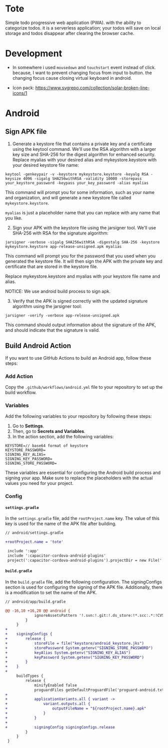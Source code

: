 # Tote

Simple todo progressive web application (PWA). with the ability to categorize todos. it is a serverless application; your todos will save on local storage and todos disappear after clearing the browser cache.

# Development

- In somewhere i used `mousedown` and `touchstart` event instead of click. because,
I want to prevent changing focus from input to button. the changing focus cause
closing virtual keyboard in android.

- Icon pack: https://www.svgrepo.com/collection/solar-broken-line-icons/1

# Android

## Sign APK file

1. Generate a keystore file that contains a private key and a certificate using the keytool command. We'll use the RSA algorithm with a larger key size and SHA-256 for the digest algorithm for enhanced security. Replace myalias with your desired alias and mykeystore.keystore with your desired keystore file name:

```
keytool -genkeypair -v -keystore mykeystore.keystore -keyalg RSA -keysize 4096 -sigalg SHA256withRSA -validity 10000 -storepass your_keystore_password -keypass your_key_password -alias myalias
```

This command will prompt you for some information, such as your name and organization, and will generate a new keystore file called `mykeystore.keystore`.

`myalias` is just a placeholder name that you can replace with any name that you like. 

2. Sign your APK with the keystore file using the jarsigner tool. We'll use SHA-256 with RSA for the signature algorithm:

```
jarsigner -verbose -sigalg SHA256withRSA -digestalg SHA-256 -keystore mykeystore.keystore app-release-unsigned.apk myalias
```

This command will prompt you for the password that you used when you generated the keystore file. It will then sign the APK with the private key and certificate that are stored in the keystore file.

Replace mykeystore.keystore and myalias with your keystore file name and alias.

NOTICE: We use android build process to sign apk.

3. Verify that the APK is signed correctly with the updated signature algorithm using the jarsigner tool:

```
jarsigner -verify -verbose app-release-unsigned.apk
```

This command should output information about the signature of the APK, and should indicate that the signature is valid.

## Build Android Action

If you want to use GitHub Actions to build an Android app, follow these steps:

### Add Action

Copy the `.github/workflows/android.yml` file to your repository to set up the build workflow.

### Variables

Add the following variables to your repository by following these steps:

1. Go to **Settings**.
2. Then, go to **Secrets and Variables**.
3. In the action section, add the following variables:


```
KEYSTORE=// base64 format of keystore
KEYSTORE_PASSWORD=
SIGNING_KEY_ALIAS=
SIGNING_KEY_PASSWORD=
SIGNING_STORE_PASSWORD=
```

These variables are essential for configuring the Android build process and signing your app. Make sure to replace the placeholders with the actual values you need for your project.

### Config

#### `settings.gradle`

In the `settings.gradle` file, add the `rootProject.name` key. The value of this key is used for the name of the APK file after building.

```diff
// android/settings.gradle

+rootProject.name = 'tote'

 include ':app'
 include ':capacitor-cordova-android-plugins'
 project(':capacitor-cordova-android-plugins').projectDir = new File('./capacitor-cordova-android-plugins/')
```

#### `build.gradle`

In the `build.gradle` file, add the following configuration. The signingConfigs section is used for configuring the signing of the APK file. Additionally, there is a modification to set the name of the APK.

```diff
// android/app/build.gradle

@@ -16,10 +16,28 @@ android {
             ignoreAssetsPattern '!.svn:!.git:!.ds_store:!*.scc:.*:!CVS:!thumbs.db:!picasa.ini:!*~'
         }
     }
+
+    signingConfigs {
+        release {
+            storeFile = file("keystore/android_keystore.jks")
+            storePassword System.getenv("SIGNING_STORE_PASSWORD")
+            keyAlias System.getenv("SIGNING_KEY_ALIAS")
+            keyPassword System.getenv("SIGNING_KEY_PASSWORD")
+        }
+    }
+
     buildTypes {
         release {
             minifyEnabled false
             proguardFiles getDefaultProguardFile('proguard-android.txt'), 'proguard-rules.pro'
+
+            applicationVariants.all { variant ->
+                variant.outputs.all {
+                    outputFileName = "${rootProject.name}.apk"
+                }
+            }
+
+            signingConfig signingConfigs.release
         }
     }
 }
```